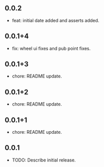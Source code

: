 ## 0.0.2

- feat: initial date added and asserts added.

## 0.0.1+4

- fix: wheel ui fixes and pub point fixes.

## 0.0.1+3

- chore: README update.

## 0.0.1+2

- chore: README update.

## 0.0.1+1

- chore: README update.

## 0.0.1

- TODO: Describe initial release.
